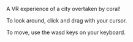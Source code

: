 A VR experience of a city overtaken by coral!

To look around, click and drag with your cursor.

To move, use the wasd keys on your keyboard.
